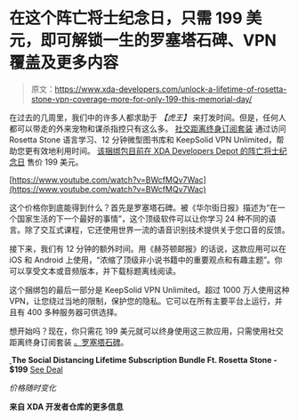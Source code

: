 # 在这个阵亡将士纪念日，只需 199 美元，即可解锁一生的罗塞塔石碑、VPN 覆盖及更多内容

> 原文：<https://www.xda-developers.com/unlock-a-lifetime-of-rosetta-stone-vpn-coverage-more-for-only-199-this-memorial-day/>

在过去的几周里，我们中的许多人都求助于 *【虎王】* 来打发时间。但是，任何人都可以带走的外来宠物和谋杀指控只有这么多。 [社交距离终身订阅套装](https://depot.xda-developers.com/sales/the-2020-digital-life-hack-bundle-ft-rosetta-stone?utm_source=xda-developers.com&utm_medium=referral&utm_campaign=the-2020-digital-life-hack-bundle-ft-rosetta-stone&utm_term=scsf-401982&utm_content=a0x1P000004sT3BQAU&scsonar=1) 通过访问 Rosetta Stone 语言学习、12 分钟微型图书库和 KeepSolid VPN Unlimited，帮助您更有效地利用时间。 [该捆绑包目前在 XDA Developers Depot 的阵亡将士纪念日](https://depot.xda-developers.com/sales/the-2020-digital-life-hack-bundle-ft-rosetta-stone?utm_source=xda-developers.com&utm_medium=referral&utm_campaign=the-2020-digital-life-hack-bundle-ft-rosetta-stone&utm_term=scsf-401982&utm_content=a0x1P000004sT3BQAU&scsonar=1) 售价 199 美元。

[https://www.youtube.com/watch?v=BWcfMQv7Wac](https://www.youtube.com/watch?v=BWcfMQv7Wac)

这个价格你到底能得到什么？首先是罗塞塔石碑。被《华尔街日报》描述为“在一个国家生活的下一个最好的事情”，这个顶级软件可以让你学习 24 种不同的语言。除了交互式课程，它还使用世界一流的语音识别技术提供关于您口音的反馈。

接下来，我们有 12 分钟的额外时间。用《赫芬顿邮报》的话说，这款应用可以在 iOS 和 Android 上使用，“浓缩了顶级非小说书籍中的重要观点和有趣主题”。你可以享受文本或音频版本，并下载标题离线阅读。

这个捆绑包的最后一部分是 KeepSolid VPN Unlimited。超过 1000 万人使用这种 VPN，让您绕过当地的限制，保护您的隐私。它可以在所有主要平台上运行，并且有 400 多种服务器可供选择。

想开始吗？现在，你只需花 199 美元就可以终身使用这三款应用，只需使用社交距离终身订阅套装 [。罗塞塔石碑](https://depot.xda-developers.com/sales/the-2020-digital-life-hack-bundle-ft-rosetta-stone?utm_source=xda-developers.com&utm_medium=referral&utm_campaign=the-2020-digital-life-hack-bundle-ft-rosetta-stone&utm_term=scsf-401982&utm_content=a0x1P000004sT3BQAU&scsonar=1)。

[ ](https://depot.xda-developers.com/sales/the-2020-digital-life-hack-bundle-ft-rosetta-stone?utm_source=xda-developers.com&utm_medium=referral-cta&utm_campaign=the-2020-digital-life-hack-bundle-ft-rosetta-stone&utm_term=scsf-401982&utm_content=a0x1P000004sT3BQAU&scsonar=1)**The Social Distancing Lifetime Subscription Bundle Ft. Rosetta Stone - $199** [See Deal](https://depot.xda-developers.com/sales/the-2020-digital-life-hack-bundle-ft-rosetta-stone?utm_source=xda-developers.com&utm_medium=referral-cta&utm_campaign=the-2020-digital-life-hack-bundle-ft-rosetta-stone&utm_term=scsf-401982&utm_content=a0x1P000004sT3BQAU&scsonar=1)

*价格随时变化*

**来自 XDA 开发者仓库的更多信息**